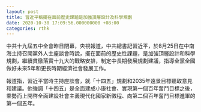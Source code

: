 ```yaml
---
layout: post
title: 習近平稱擺在面前歷史課題是加強頂層設計及科學規劃
date: 2020-10-30 17:09:56.000000000 +08:00
categories: rthk
---
```


中共十九屆五中全會昨日閉幕，央視報道，中共總書記習近平，於8月25日在中南海主持召開黨外人士座談會時說，擺在面前的歷史性課題，是加強頂層設計和科學規劃，繼續貫徹落實十九大的戰略安排，制定中長期發展規劃建議，指導全黨全國做好未來5年和更長時期經濟社會發展工作。

報道指，習近平當時主持座談會，就「十四五」規劃和2035年遠景目標聽取意見和建議。他強調「十四五」是全面建成小康社會、實現第一個百年奮鬥目標之後，乘勢而上開啓全面建設社會主義現代化國家新徵程、向第二個百年奮鬥目標進軍的第一個五年。
